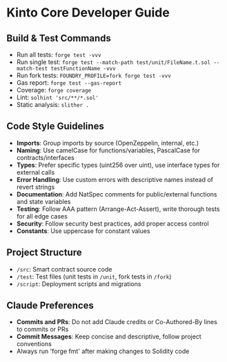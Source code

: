 # Kinto Core Developer Guide

## Build & Test Commands
- Run all tests: `forge test -vvv`
- Run single test: `forge test --match-path test/unit/FileName.t.sol --match-test testFunctionName -vvv`
- Run fork tests: `FOUNDRY_PROFILE=fork forge test -vvv`
- Gas report: `forge test --gas-report`
- Coverage: `forge coverage`
- Lint: `solhint 'src/**/*.sol'`
- Static analysis: `slither .`

## Code Style Guidelines
- **Imports**: Group imports by source (OpenZeppelin, internal, etc.)
- **Naming**: Use camelCase for functions/variables, PascalCase for contracts/interfaces
- **Types**: Prefer specific types (uint256 over uint), use interface types for external calls
- **Error Handling**: Use custom errors with descriptive names instead of revert strings
- **Documentation**: Add NatSpec comments for public/external functions and state variables
- **Testing**: Follow AAA pattern (Arrange-Act-Assert), write thorough tests for all edge cases
- **Security**: Follow security best practices, add proper access control
- **Constants**: Use uppercase for constant values

## Project Structure
- `/src`: Smart contract source code
- `/test`: Test files (unit tests in `/unit`, fork tests in `/fork`)
- `/script`: Deployment scripts and migrations

## Claude Preferences
- **Commits and PRs**: Do not add Claude credits or Co-Authored-By lines to commits or PRs
- **Commit Messages**: Keep concise and descriptive, follow project conventions
- Always run 'forge fmt' after making changes to Solidity code

